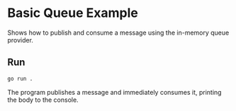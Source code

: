 <!-- file: examples/modules/queue/basic-queue/README.md -->
<!-- version: 1.1.0 -->
<!-- guid: 326ab0d3-b07e-440f-9089-43bcd995bf41 -->

# Basic Queue Example

Shows how to publish and consume a message using the in-memory queue provider.

## Run

```bash
go run .
```

The program publishes a message and immediately consumes it, printing the body to the console.
